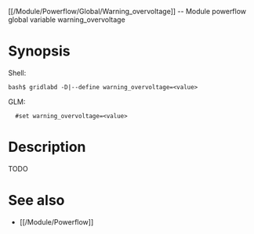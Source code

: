 [[/Module/Powerflow/Global/Warning_overvoltage]] -- Module powerflow global variable warning_overvoltage

# Synopsis

Shell:

~~~
bash$ gridlabd -D|--define warning_overvoltage=<value>
~~~

GLM:

~~~
  #set warning_overvoltage=<value>
~~~

# Description

TODO

# See also

* [[/Module/Powerflow]]
